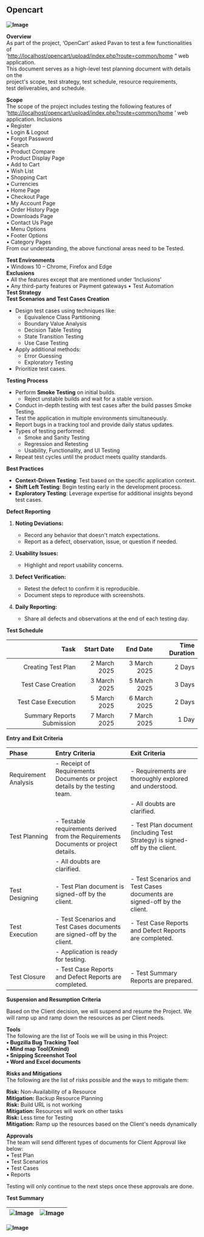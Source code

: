 **Opencart**  
---

**![Image](https://github.com/user-attachments/assets/817653de-b2ee-44d1-9df3-d3874369ff49)**

**Overview**  
As part of the project, ‘OpenCart’ asked Pavan to test a few functionalities of  
‘[http://localhost/opencart/upload/index.php?route=common/home](http://localhost/opencart/upload/index.php?route=common/home) ”  web application.  
This document serves as a high-level test planning document with details on the  
project's scope, test strategy, test schedule, resource requirements,  
test deliverables, and schedule.

**Scope**  
The scope of the project includes testing the following features of  
‘[http://localhost/opencart/upload/index.php?route=common/home](http://localhost/opencart/upload/index.php?route=common/home) ’  web application. Inclusions  
• Register  
• Login & Logout  
• Forgot Password  
• Search  
• Product Compare  
• Product Display Page  
• Add to Cart  
• Wish List  
• Shopping Cart  
• Currencies  
• Home Page  
• Checkout Page  
• My Account Page  
• Order History Page  
• Downloads Page  
• Contact Us Page  
• Menu Options  
• Footer Options  
• Category Pages  
From our understanding, the above functional areas need to be Tested.

**Test Environments**  
• Windows 10 – Chrome, Firefox and Edge  
**Exclusions**  
• All the features except that are mentioned under ‘Inclusions’  
• Any third-party features or Payment gateways • Test Automation  
**Test Strategy**  
**Test Scenarios and Test Cases Creation**

* Design test cases using techniques like:  
  * Equivalence Class Partitioning  
  * Boundary Value Analysis  
  * Decision Table Testing  
  * State Transition Testing  
  * Use Case Testing  
* Apply additional methods:  
  * Error Guessing  
  * Exploratory Testing  
* Prioritize test cases.

**Testing Process**

* Perform **Smoke Testing** on initial builds.  
  * Reject unstable builds and wait for a stable version.  
* Conduct in-depth testing with test cases after the build passes Smoke Testing.  
* Test the application in multiple environments simultaneously.  
* Report bugs in a tracking tool and provide daily status updates.  
* Types of testing performed:  
  * Smoke and Sanity Testing  
  * Regression and Retesting  
  * Usability, Functionality, and UI Testing  
* Repeat test cycles until the product meets quality standards.

**Best Practices**

* **Context-Driven Testing**: Test based on the specific application context.  
* **Shift Left Testing**: Begin testing early in the development process.  
* **Exploratory Testing**: Leverage expertise for additional insights beyond test cases.

**Defect Reporting** 

1. **Noting Deviations:**  
   * Record any behavior that doesn't match expectations.  
   * Report as a defect, observation, issue, or question if needed.  
2. **Usability Issues:**

   * Highlight and report usability concerns.  
3. **Defect Verification:**  
   * Retest the defect to confirm it is reproducible.  
   * Document steps to reproduce with screenshots.  
4. **Daily Reporting:**

   * Share all defects and observations at the end of each testing day.

**Test Schedule** 

| Task | Start Date | End Date | Time Duration |
| ----: | ----: | ----: | ----: |
| Creating Test Plan | 2 March 2025 | 3 March 2025 | 2 Days |
| Test Case Creation | 3 March 2025 | 5 March 2025 | 3 Days |
| Test Case Execution | 5 March 2025 | 6 March 2025 | 2 Days |
|          Summary Reports Submission | 7 March 2025 | 7 March 2025 | 1 Day |

**Entry and Exit Criteria**  
         

| Phase | Entry Criteria | Exit Criteria |
| :---- | :---- | :---- |
| Requirement Analysis | \- Receipt of Requirements Documents or project details by the testing team. | \- Requirements are thoroughly explored and understood. |
|  |  | \- All doubts are clarified. |
| Test Planning | \- Testable requirements derived from the Requirements Documents or project details. | \- Test Plan document (including Test Strategy) is signed-off by the client. |
|  | \- All doubts are clarified. |  |
| Test Designing | \- Test Plan document is signed-off by the client. | \- Test Scenarios and Test Cases documents are signed-off by the client. |
| Test Execution | \- Test Scenarios and Test Cases documents are signed-off by the client. | \- Test Case Reports and Defect Reports are completed. |
|  | \- Application is ready for testing. |  |
| Test Closure | \- Test Case Reports and Defect Reports are completed. | \- Test Summary Reports are prepared. |

**Suspension and Resumption Criteria**

Based on the Client decision, we will suspend and resume the Project. We will ramp up and ramp down the resources as per Client needs.

**Tools**  
The following are the list of Tools we will be using in this Project:  
**• Bugzilla Bug Tracking Tool**  
**• Mind map Tool(Xmind)**  
**• Snipping Screenshot Tool**  
**• Word and Excel documents**

**Risks and Mitigations**  
The following are the list of risks possible and the ways to mitigate them:

**Risk:** Non-Availability of a Resource  
**Mitigation:** Backup Resource Planning  
**Risk:** Build URL is not working  
**Mitigation:** Resources will work on other tasks  
**Risk:** Less time for Testing  
**Mitigation:** Ramp up the resources based on the Client's needs dynamically

**Approvals**  
The team will send different types of documents for Client Approval like below:  
• Test Plan  
• Test Scenarios  
• Test Cases  
• Reports

Testing will only continue to the next steps once these approvals are done.

**Test Summary**

|**![Image](https://github.com/user-attachments/assets/88bbdf2c-fc05-4e0d-9d66-807f167aa9b4)** | ![Image](https://github.com/user-attachments/assets/756b38a9-5fdf-4d1f-9217-ac02294f19ed) |
| :---- | :---- |

**![Image](https://github.com/user-attachments/assets/164ea0b1-32e6-4f38-81ed-17986034207a)**


